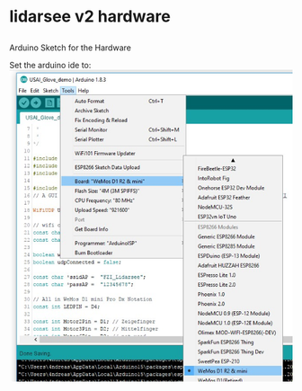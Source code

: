 # lidarsee v2 hardware
## 


Arduino Sketch for the Hardware

Set the arduino ide to:
![adrusettings](docs/images/adrusettings.jpg)